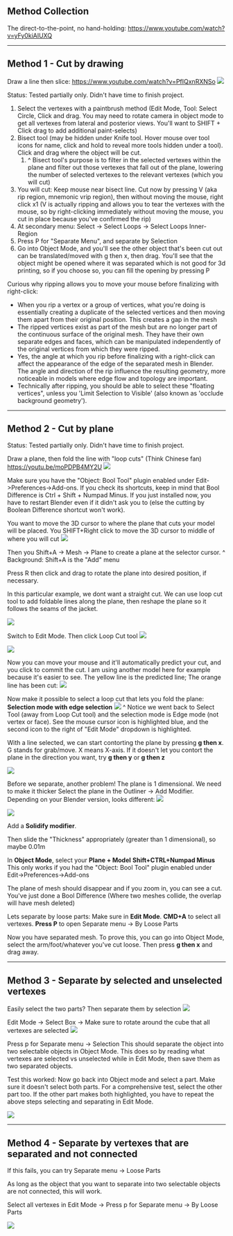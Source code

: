 
## Method Collection

The direct-to-the-point, no hand-holding:
https://www.youtube.com/watch?v=yFy0kiAIUXQ

---

## Method 1 - Cut by drawing

Draw a line then slice:
https://www.youtube.com/watch?v=PfIQxnRXNSo
![](https://i.imgur.com/9osNeL6.png)

Status: Tested partially only. Didn't have time to finish project.
1. Select the vertexes with a paintbrush method (Edit Mode, Tool: Select Circle, Click and drag. You may need to rotate camera in object mode to get all vertexes from lateral and posterior views. You'll want to SHIFT + Click drag to add additional paint-selects)
2. Bisect tool (may be hidden under Knife tool. Hover mouse over tool icons for name, click and hold to reveal more tools hidden under a tool). Click and drag where the object will be cut. 
	1. ^ Bisect tool's purpose is to filter in the selected vertexes within the plane and filter out those vertexes that fall out of the plane, lowering the number of selected vertexes to the relevant vertexes (which you will cut)
3. You will cut: Keep mouse near bisect line. Cut now by pressing V (aka rip region, mnemonic vrip region), then without moving the mouse, right click x1 (V is actually ripping and allows you to tear the vertexes with the mouse, so by right-clicking immediately without moving the mouse, you cut in place because you've confirmed the rip)
4. At secondary menu: Select -> Select Loops -> Select Loops Inner-Region
5. Press P for "Separate Menu", and separate by Selection
6. Go into Object Mode, and you'll see the other object that's been cut out can be translated/moved with g then x, then drag. You'll see that the object might be opened where it was separated which is not good for 3d printing, so if you choose so, you can fill the opening by pressing P

Curious why ripping allows you to move your mouse before finalizing with right-click:
- When you rip a vertex or a group of vertices, what you're doing is essentially creating a duplicate of the selected vertices and then moving them apart from their original position. This creates a gap in the mesh
- The ripped vertices exist as part of the mesh but are no longer part of the continuous surface of the original mesh. They have their own separate edges and faces, which can be manipulated independently of the original vertices from which they were ripped.
- Yes, the angle at which you rip before finalizing with a right-click can affect the appearance of the edge of the separated mesh in Blender. The angle and direction of the rip influence the resulting geometry, more noticeable in models where edge flow and topology are important.
- Technically after ripping, you should be able to select these "floating vertices", unless you 'Limit Selection to Visible' (also known as 'occlude background geometry').

---

## Method 2 - Cut by plane


Status: Tested partially only. Didn't have time to finish project.

Draw a plane, then fold the line with "loop cuts" (Think Chinese fan)
https://youtu.be/moPDPB4MY2U
![](https://i.imgur.com/zIc9B9U.png)



Make sure you have the "Object: Bool Tool" plugin enabled under Edit->Preferences->Add-ons. If you check its shortcuts, keep in mind that Bool Difference is Ctrl + Shift + Numpad Minus. If you just installed now, you have to restart Blender even if it didn't ask you to (else the cutting by Boolean Difference shortcut won't work).

You want to move the 3D cursor to where the plane that cuts your model will be placed. You SHIFT+Right click to move the 3D cursor to middle of where you will cut
![](https://i.imgur.com/2fST8na.png)


Then you Shift+A -> Mesh -> Plane to create a plane at the selector cursor.
^ Background: Shift+A is the "Add" menu

Press R then click and drag to rotate the plane into desired position, if necessary.

In this particular example, we dont want a straight cut. We can use loop cut tool to add foldable lines along the plane, then reshape the plane so it follows the seams of the jacket.

![](https://i.imgur.com/aHLw06Y.png)

Switch to Edit Mode. Then click Loop Cut tool
![](https://i.imgur.com/vYZgO0M.png)

![](https://i.imgur.com/96OdLFt.png)


Now you can move your mouse and it'll automatically predict your cut, and you click to commit the cut. I am using another model here for example because it's easier to see. The yellow line is the predicted line; The orange line has been cut:
![](https://i.imgur.com/HNLrFT7.png)

Now make it possible to select a loop cut that lets you fold the plane:
**Selection mode with edge selection**
![](https://i.imgur.com/sl9G80f.png)
^ Notice we went back to Select Tool (away from Loop Cut tool) and the selection mode is Edge mode (not vertex or face). See the mouse cursor icon is highlighted blue, and the second icon to the right of "Edit Mode" dropdown is highlighted.

With a line selected, we can start contorting the plane by pressing **g then x**. G stands for grab/move. X means X-axis. If it doesn't let you contort the plane in the direction you want, try **g then y** or **g then z**

![](https://i.imgur.com/G9pCuy9.png)

Before we separate, another problem! The plane is 1 dimensional. We need to make it thicker
Select the plane in the Outliner -> Add Modifier. 
Depending on your Blender version, looks different:
![](https://i.imgur.com/TnaNfpD.png)

![](https://i.imgur.com/IkHfdB1.png)


Add a **Solidify modifier**.

Then slide the "Thickness" appropriately (greater than 1 dimensional), so maybe 0.01m


In **Object Mode**, select your **Plane + Model**
**Shift+CTRL+Numpad Minus**
This only works if you had the "Object: Bool Tool" plugin enabled under Edit->Preferences->Add-ons

The plane of mesh should disappear and if you zoom in, you can see a cut. You've just done a Bool Difference (Where two meshes collide, the overlap will have mesh deleted)

Lets separate by loose parts:
Make sure in **Edit Mode**. 
**CMD+A** to select all vertexes. 
**Press P** to open Separate menu -> By Loose Parts

Now you have separated mesh. To prove this, you can go into Object Mode, select the arm/foot/whatever you've cut loose. Then press **g then x** and drag away.

----

## Method 3 - Separate by selected and unselected vertexes

Easily select the two parts? Then separate them by selection
![](https://i.imgur.com/YFCOJ0s.png)


Edit Mode -> Select Box ->
Make sure to rotate around the cube that all vertexes are selected
![](https://i.imgur.com/u2SyZ4j.png)

Press p for Separate menu -> Selection
This should separate the object into two selectable objects in Object Mode. This does so by reading what vertexes are selected vs unselected while in Edit Mode, then save them as two separated objects.

Test this worked:
Now go back into Object mode and select a part. Make sure it doesn't select both parts. 
For a comprehensive test, select the other part too. If the other part makes both highlighted, you have to repeat the above steps selecting and separating in Edit Mode.

![](https://i.imgur.com/F2fXVJj.png)

---

## Method 4 - Separate by vertexes that are separated and not connected

If this fails, you can try Separate menu -> Loose Parts

As long as the object that you want to separate into two selectable objects are not connected, this will work.

Select all vertexes in Edit Mode -> Press p for Separate menu -> By Loose Parts

![](https://i.imgur.com/pR3cYUc.png)
